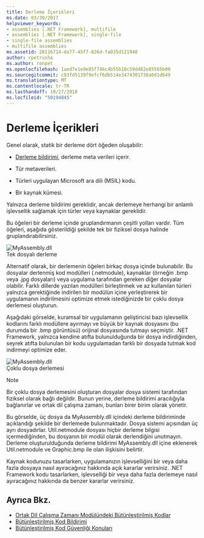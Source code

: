 ```yaml
---
title: Derleme İçerikleri
ms.date: 03/30/2017
helpviewer_keywords:
- assemblies [.NET Framework], multifile
- assemblies [.NET Framework], single-file
- single-file assemblies
- multifile assemblies
ms.assetid: 28116714-da77-45f7-826d-fa035d121948
author: rpetrusha
ms.author: ronpet
ms.openlocfilehash: 1aed7e1e9e85f746c4b55b10c59dd82e85565b00
ms.sourcegitcommit: c93fd5139f9efcf6db514e3474301738a6d1d649
ms.translationtype: MT
ms.contentlocale: tr-TR
ms.lasthandoff: 10/27/2018
ms.locfileid: "50194845"
---
```

# <a name="assembly-contents"></a>Derleme İçerikleri
Genel olarak, statik bir derleme dört öğeden oluşabilir:  
  
-   [Derleme bildirimi](../../../docs/framework/app-domains/assembly-manifest.md), derleme meta verileri içerir.  
  
-   Tür metaverileri.  
  
-   Türleri uygulayan Microsoft ara dili (MSIL) kodu.  
  
-   Bir kaynak kümesi.  
  
 Yalnızca derleme bildirimi gereklidir, ancak derlemeye herhangi bir anlamlı işlevsellik sağlamak için türler veya kaynaklar gereklidir.  
  
 Bu öğeleri bir derleme içinde gruplandırmanın çeşitli yolları vardır. Tüm öğeleri, aşağıda gösterildiği şekilde tek bir fiziksel dosya halinde gruplandırabilirsiniz.  
  
 ![MyAssembly.dll](../../../docs/framework/app-domains/media/assemblyover1.gif "assemblyover1")  
Tek dosyalı derleme  
  
 Alternatif olarak, bir derlemenin öğeleri birkaç dosya içinde bulunabilir. Bu dosyalar derlenmiş kod modülleri (.netmodule), kaynaklar (örneğin .bmp veya .jpg dosyaları) veya uygulama tarafından gereken diğer dosyalar olabilir. Farklı dillerde yazılan modülleri birleştirmek ve az kullanılan türleri yalnızca gerektiğinde indirilen bir modülün içine yerleştirerek bir uygulamanın indirilmesini optimize etmek istediğinizde bir çoklu dosya derlemesi oluşturun.  
  
 Aşağıdaki görselde, kuramsal bir uygulamanın geliştiricisi bazı işlevsellik kodlarını farklı modüllere ayırmayı ve büyük bir kaynak dosyasını (bu durumda bir .bmp görüntüsü) orijinal dosyasında tutmayı seçmiştir. .NET Framework, yalnızca kendine atıfta bulunulduğunda bir dosya indirdiğinden, seyrek atıfta bulunulan bir kodu uygulamadan farklı bir dosyada tutmak kod indirmeyi optimize eder.  
  
 ![MyAssembly.dll](../../../docs/framework/app-domains/media/assemblyover2.gif "assemblyover2")  
Çoklu dosya derlemesi  
  
> [!NOTE]
>  Bir çoklu dosya derlemesini oluşturan dosyalar dosya sistemi tarafından fiziksel olarak bağlı değildir. Bunun yerine, derleme bildirimi aracılığıyla bağlanırlar ve ortak dil çalışma zamanı, bunları birer birim olarak yönetir.  
  
 Bu görselde, üç dosya da MyAssembly.dll içindeki derleme bildiriminde açıklandığı şekilde bir derlemede bulunmaktadır. Dosya sistemi açısından üç ayrı dosyadırlar. Util.netmodule dosyası hiçbir derleme bilgisi içermediğinden, bu dosyanın bir modül olarak derlendiğini unutmayın. Derleme oluşturulduğunda derleme bildirimi MyAssembly.dll içine eklenerek Util.netmodule ve Graphic.bmp ile olan ilişkisini belirtir.  
  
 Kaynak kodunuzu tasarlarken, uygulamanızın işlevselliğini bir veya daha fazla dosyaya nasıl ayıracağınız hakkında açık kararlar verirsiniz. .NET Framework kodu tasarlarken, işlevselliği bir veya daha fazla derlemeye nasıl ayıracağınız hakkında da benzer kararlar verirsiniz.  
  
## <a name="see-also"></a>Ayrıca Bkz.  
- [Ortak Dil Çalışma Zamanı Modülündeki Bütünleştirilmiş Kodlar](../../../docs/framework/app-domains/assemblies-in-the-common-language-runtime.md)  
- [Bütünleştirilmiş Kod Bildirimi](../../../docs/framework/app-domains/assembly-manifest.md)  
- [Bütünleştirilmiş Kod Güvenliği Konuları](../../../docs/framework/app-domains/assembly-security-considerations.md)
